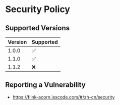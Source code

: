 # Security Policy

## Supported Versions

| Version | Supported          |
|---------|--------------------|
| 1.0.0   | :white_check_mark: |
| 1.1.0   | :white_check_mark: |
| 1.1.2   | :x:                |

## Reporting a Vulnerability

- https://flink-acorn.isxcode.com/#/zh-cn/security
